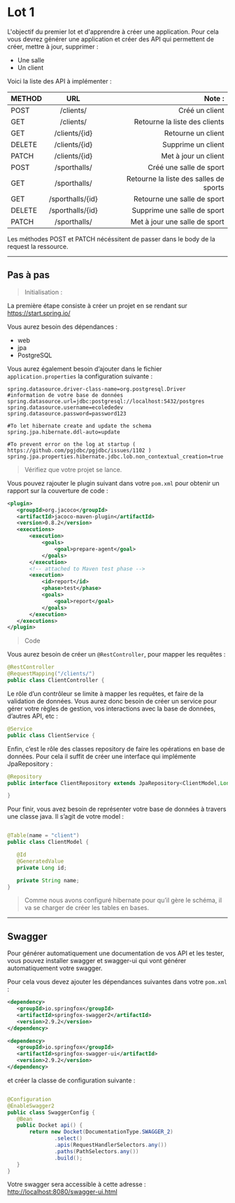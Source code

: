 # Lot 1

L'objectif du premier lot et d'apprendre à créer une application.
Pour cela vous devrez générer une application et créer des API qui permettent de créer, mettre à jour, supprimer :
* Une salle
* Un client

Voici la liste des API à implémenter :

| METHOD        | URL           | Note :  |
| ------------- |:-------------:| -----:|
| POST     | /clients/ | Créé un client |
| GET      | /clients/      |   Retourne la liste des clients |
| GET | /clients/{id}      |    Retourne un client |
| DELETE | /clients/{id}      |    Supprime un client |
| PATCH | /clients/{id}      |    Met à jour un client |
| POST | /sporthalls/     |    Créé une salle de sport |
| GET | /sporthalls/     |    Retourne la liste des salles de sports |
| GET | /sporthalls/{id}    |    Retourne une salle de sport |
| DELETE | /sporthalls/{id}    |    Supprime une salle de sport |
| PATCH | /sporthalls/    |    Met à jour une salle de sport |

Les méthodes POST et PATCH nécéssitent de passer dans le body de la request la ressource.

---

## Pas à pas

> Initialisation :

La première étape consiste à créer un projet en se rendant sur https://start.spring.io/ 

Vous aurez besoin des dépendances :
* web
* jpa 
* PostgreSQL

Vous aurez également besoin d’ajouter dans le fichier `application.properties` la configuration suivante :

```
spring.datasource.driver-class-name=org.postgresql.Driver
#information de votre base de données
spring.datasource.url=jdbc:postgresql://localhost:5432/postgres
spring.datasource.username=ecolededev
spring.datasource.password=password123

#To let hibernate create and update the schema
spring.jpa.hibernate.ddl-auto=update

#To prevent error on the log at startup ( https://github.com/pgjdbc/pgjdbc/issues/1102 )
spring.jpa.properties.hibernate.jdbc.lob.non_contextual_creation=true
```

> Vérifiez que votre projet se lance.

Vous pouvez rajouter le plugin suivant dans votre `pom.xml` pour obtenir un rapport sur la couverture de code :

```xml
<plugin>
   <groupId>org.jacoco</groupId>
   <artifactId>jacoco-maven-plugin</artifactId>
   <version>0.8.2</version>
   <executions>
       <execution>
           <goals>
               <goal>prepare-agent</goal>
           </goals>
       </execution>
       <!-- attached to Maven test phase -->
       <execution>
           <id>report</id>
           <phase>test</phase>
           <goals>
               <goal>report</goal>
           </goals>
       </execution>
   </executions>
</plugin>
```

> Code

Vous aurez besoin de créer un `@RestController`, pour mapper les requêtes :

```java
@RestController
@RequestMapping("/clients/")
public class ClientController {
```

Le rôle d’un contrôleur se limite à mapper les requêtes, et faire de la validation de données. Vous aurez donc besoin de créer un service pour gérer votre règles de gestion, vos interactions avec la base de données, d’autres API, etc :

```java
@Service
public class ClientService {
```

Enfin, c’est le rôle des classes repository de faire les opérations en base de données. Pour cela il suffit de créer une interface qui implémente JpaRepository :

```java
@Repository
public interface ClientRepository extends JpaRepository<ClientModel,Long> {

}
```

Pour finir, vous avez besoin de représenter votre base de données à travers une classe java. Il s’agit de votre model :

```java

@Table(name = "client")
public class ClientModel {

   @Id
   @GeneratedValue
   private Long id;

   private String name;
}
```

> Comme nous avons configuré hibernate pour qu’il gère le schéma, il va se charger de créer les tables en bases. 

---

## Swagger 

Pour générer automatiquement une documentation de vos API et les tester, vous pouvez installer swagger et swagger-ui qui vont générer automatiquement votre swagger.

Pour cela vous devez ajouter les dépendances suivantes dans votre `pom.xml` :

```xml
<dependency>
   <groupId>io.springfox</groupId>
   <artifactId>springfox-swagger2</artifactId>
   <version>2.9.2</version>
</dependency>

<dependency>
   <groupId>io.springfox</groupId>
   <artifactId>springfox-swagger-ui</artifactId>
   <version>2.9.2</version>
</dependency>
```

et créer la classe de configuration suivante :

```java

@Configuration
@EnableSwagger2
public class SwaggerConfig {
   @Bean
   public Docket api() {
       return new Docket(DocumentationType.SWAGGER_2)
               .select()
               .apis(RequestHandlerSelectors.any())
               .paths(PathSelectors.any())
               .build();
   }
}

```

Votre swagger sera accessible à cette adresse : <http://localhost:8080/swagger-ui.html>

